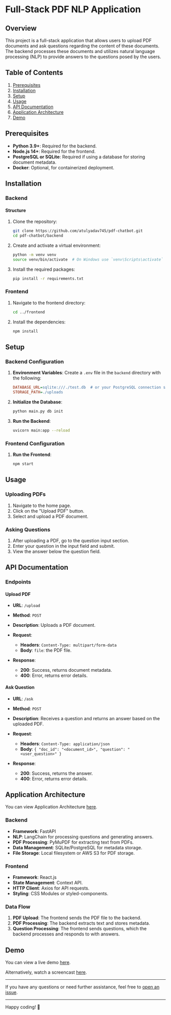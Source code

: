 # Full-Stack PDF NLP Application

## Overview

This project is a full-stack application that allows users to upload PDF documents and ask questions regarding the content of these documents. The backend processes these documents and utilizes natural language processing (NLP) to provide answers to the questions posed by the users.

## Table of Contents

1. [Prerequisites](#prerequisites)
2. [Installation](#installation)
3. [Setup](#setup)
4. [Usage](#usage)
5. [API Documentation](#api-documentation)
6. [Application Architecture](#application-architecture)
7. [Demo](#demo)

## Prerequisites

- **Python 3.9+**: Required for the backend.
- **Node.js 14+**: Required for the frontend.
- **PostgreSQL or SQLite**: Required if using a database for storing document metadata.
- **Docker**: Optional, for containerized deployment.


## Installation

### Backend
#### Structure

1. Clone the repository:

    ```sh
    git clone https://github.com/atulyadav745/pdf-chatbot.git
    cd pdf-chatbot/backend
    ```

2. Create and activate a virtual environment:

    ```sh
    python -m venv venv
    source venv/bin/activate  # On Windows use `venv\Scripts\activate`
    ```

3. Install the required packages:

    ```sh
    pip install -r requirements.txt
    ```

### Frontend

1. Navigate to the frontend directory:

    ```sh
    cd ../frontend
    ```

2. Install the dependencies:

    ```sh
    npm install
    ```

## Setup

### Backend Configuration

1. **Environment Variables**: Create a `.env` file in the `backend` directory with the following:

    ```ini
    DATABASE_URL=sqlite:///./test.db  # or your PostgreSQL connection string
    STORAGE_PATH=./uploads
    ```

2. **Initialize the Database**:

    ```sh
    python main.py db init
    ```

3. **Run the Backend**:

    ```sh
    uvicorn main:app --reload
    ```

### Frontend Configuration
1. **Run the Frontend**:

    ```sh
    npm start
    ```

## Usage

### Uploading PDFs

1. Navigate to the home page.
2. Click on the "Upload PDF" button.
3. Select and upload a PDF document.

### Asking Questions

1. After uploading a PDF, go to the question input section.
2. Enter your question in the input field and submit.
3. View the answer below the question field.

## API Documentation

### Endpoints

#### Upload PDF

- **URL**: `/upload`
- **Method**: `POST`
- **Description**: Uploads a PDF document.
- **Request**:
  - **Headers**: `Content-Type: multipart/form-data`
  - **Body**: `file`: the PDF file.

- **Response**:
  - **200**: Success, returns document metadata.
  - **400**: Error, returns error details.

#### Ask Question

- **URL**: `/ask`
- **Method**: `POST`
- **Description**: Receives a question and returns an answer based on the uploaded PDF.
- **Request**:
  - **Headers**: `Content-Type: application/json`
  - **Body**: `{ "doc_id": "<document_id>", "question": "<user_question>" }`

- **Response**:
  - **200**: Success, returns the answer.
  - **400**: Error, returns error details.

## Application Architecture
You can view Application Architecture [here](https://drive.google.com/file/d/1hIdGTj55QqRZbadh7jA8XIANSJcjlZXg/view?usp=sharing).

### Backend

- **Framework**: FastAPI
- **NLP**: LangChain for processing questions and generating answers.
- **PDF Processing**: PyMuPDF for extracting text from PDFs.
- **Data Management**: SQLite/PostgreSQL for metadata storage.
- **File Storage**: Local filesystem or AWS S3 for PDF storage.

### Frontend

- **Framework**: React.js
- **State Management**: Context API.
- **HTTP Client**: Axios for API requests.
- **Styling**: CSS Modules or styled-components.

### Data Flow

1. **PDF Upload**: The frontend sends the PDF file to the backend.
2. **PDF Processing**: The backend extracts text and stores metadata.
3. **Question Processing**: The frontend sends questions, which the backend processes and responds to with answers.

## Demo

You can view a live demo [here](https://aiplanet-ten.vercel.app/).

Alternatively, watch a screencast [here](https://drive.google.com/file/d/1AEbNJiZBQFbklivikyQZTO2M_4J6seuI/view?usp=sharing).

---

If you have any questions or need further assistance, feel free to [open an issue](https://github.com/your-repo/fullstack-pdf-nlp-app/issues).

---

Happy coding! 🎉
